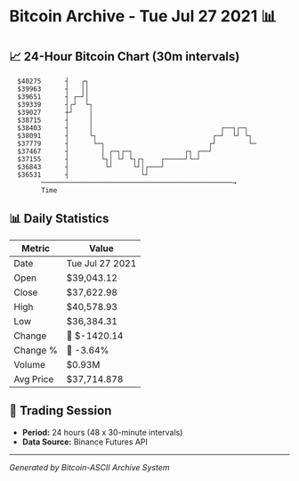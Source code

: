 # Bitcoin Archive - Tue Jul 27 2021 📊

## 📈 24-Hour Bitcoin Chart (30m intervals)

```
  $40275      ┤   ┌┐                                           
  $39963      ┤   ││                                           
  $39651      ┤ ┌─┘│                                           
  $39339      ┤┌┘  └┐                                          
  $39027      ┼┘    │                                          
  $38715      ┤     │                                          
  $38403      ┤     │                                ┌──┐┌─┐   
  $38091      ┤     └┐                             ┌─┘  └┘ └┐  
  $37779      ┤      └─┐                          ┌┘        └─ 
  $37467      ┤        │ ┌─┐┌─┐             ┌┐ ┌──┘            
  $37155      ┤        └┐│ └┘ └┐┌┐    ┌─────┘└─┘               
  $36843      ┤         └┘     └┘│┌───┘                        
  $36531      ┤                  └┘                            
        ────────────────────────────────────────────────→
        Time
```

## 📊 Daily Statistics

| Metric | Value |
|--------|-------|
| Date | Tue Jul 27 2021 |
| Open | $39,043.12 |
| Close | $37,622.98 |
| High | $40,578.93 |
| Low | $36,384.31 |
| Change | 🔴 $-1420.14 |
| Change % | 🔴 -3.64% |
| Volume | $0.93M |
| Avg Price | $37,714.878 |

## 📅 Trading Session

- **Period:** 24 hours (48 x 30-minute intervals)
- **Data Source:** Binance Futures API

---
*Generated by Bitcoin-ASCII Archive System*
